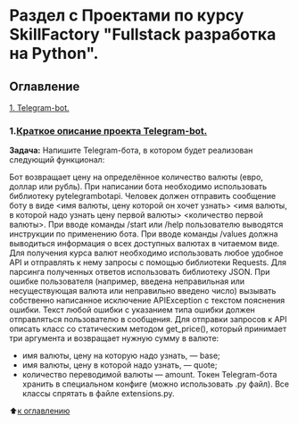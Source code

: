# Раздел с Проектами по курсу SkillFactory "Fullstack разработка на Python".


## Оглавление

[1. Telegram-bot.](https://github.com/olpachino/SkillFactory-FPW/blob/main/Projects/README.md#1.Краткое-описание-проекта-Telegram-bot.)


### 1.[Краткое описание проекта Telegram-bot.](https://github.com/olpachino/SkillFactory-FPW/tree/main/Projects/Telegram_bot/)

**Задача:** Напишите Telegram-бота, в котором будет реализован следующий функционал:

Бот возвращает цену на определённое количество валюты (евро, доллар или рубль). 
При написании бота необходимо использовать библиотеку pytelegrambotapi. 
Человек должен отправить сообщение боту в виде <имя валюты, цену которой он хочет узнать> <имя валюты, в которой надо узнать цену первой валюты> <количество первой валюты>. 
При вводе команды /start или /help пользователю выводятся инструкции по применению бота. 
При вводе команды /values должна выводиться информация о всех доступных валютах в читаемом виде. 
Для получения курса валют необходимо использовать любое удобное API и отправлять к нему запросы с помощью библиотеки Requests. 
Для парсинга полученных ответов использовать библиотеку JSON. 
При ошибке пользователя (например, введена неправильная или несуществующая валюта или неправильно введено число) вызывать собственно написанное исключение APIException с текстом пояснения ошибки. 
Текст любой ошибки с указанием типа ошибки должен отправляться пользователю в сообщения. 
Для отправки запросов к API описать класс со статическим методом get_price(), который принимает три аргумента и возвращает нужную сумму в валюте: 
- имя валюты, цену на которую надо узнать, — base;
- имя валюты, цену в которой надо узнать, — quote; 
- количество переводимой валюты — amount. 
Токен Telegram-бота хранить в специальном конфиге (можно использовать .py файл). 
Все классы спрятать в файле extensions.py. 

 
 :arrow_up:[к оглавлению](https://github.com/olpachino/SkillFactory-FPW/blob/main/Projects/README.md#Оглавление)
